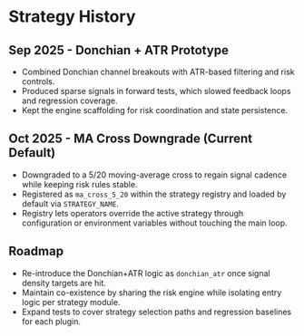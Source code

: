 # Strategy History

## Sep 2025 - Donchian + ATR Prototype
- Combined Donchian channel breakouts with ATR-based filtering and risk controls.
- Produced sparse signals in forward tests, which slowed feedback loops and regression coverage.
- Kept the engine scaffolding for risk coordination and state persistence.

## Oct 2025 - MA Cross Downgrade (Current Default)
- Downgraded to a 5/20 moving-average cross to regain signal cadence while keeping risk rules stable.
- Registered as `ma_cross_5_20` within the strategy registry and loaded by default via `STRATEGY_NAME`.
- Registry lets operators override the active strategy through configuration or environment variables without touching the main loop.

## Roadmap
- Re-introduce the Donchian+ATR logic as `donchian_atr` once signal density targets are hit.
- Maintain co-existence by sharing the risk engine while isolating entry logic per strategy module.
- Expand tests to cover strategy selection paths and regression baselines for each plugin.
